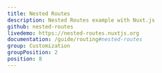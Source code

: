 ```yaml
---
title: Nested Routes
description: Nested Routes example with Nuxt.js
github: nested-routes
livedemo: https://nested-routes.nuxtjs.org
documentation: /guide/routing#nested-routes
group: Customization
groupPosition: 2
position: 8
---
```

